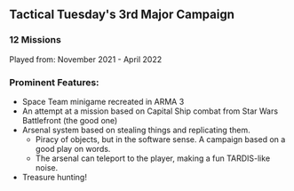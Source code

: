 ## Tactical Tuesday's 3rd Major Campaign

### 12 Missions

Played from:
November 2021 - April 2022

### Prominent Features:

* Space Team minigame recreated in ARMA 3
* An attempt at a mission based on Capital Ship combat from Star Wars Battlefront (the good one)
* Arsenal system based on stealing things and replicating them.
  - Piracy of objects, but in the software sense. A campaign based on a good play on words.
  - The arsenal can teleport to the player, making a fun TARDIS-like noise.
* Treasure hunting!
